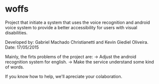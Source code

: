 # woffs
Project that initiate a system that uses the voice recognition and android voice system to provide a better accessibility for users with visual disabilities. 

Developed by: Gabriel Machado Christianetti and Kevin Giediel Oliveira.
Date: 17/05/2015

Mainly, the firts problems of the project are:
-> Adjust the android recognition system for english.
-> Make  the service understand some kind of words.

If you know how to help, we'll apreciate your colaboration.
